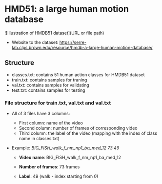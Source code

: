 # HMD51: a large human motion database

![Illustration of HMDB51 dataset](URL or file path)
- Website to the dataset: https://serre-lab.clps.brown.edu/resource/hmdb-a-large-human-motion-database/
## Structure
- classes.txt: contains 51 human action classes for HMDB51 dataset
- train.txt: contains samples for traning
- val.txt: contains samples for validating
- test.txt: contains samples for testing
### File structure for train.txt, val.txt and val.txt
- All of 3 files have 3 columns:
  - First column: name of the video
  - Second column: number of frames of corresponding video
  - Third column: the label of the video (mapping with the index of class name in classes.txt)

- Example:
*BIG_FISH_walk_f_nm_np1_ba_med_12 73 49*

  - **Video name**: BIG_FISH_walk_f_nm_np1_ba_med_12

  - **Number of frames**: 73 frames

  - **Label**: 49 (walk - index starting from 0)
